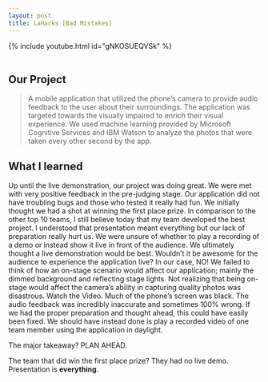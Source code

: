 ```yaml
---
layout: post
title: LaHacks [Bad Mistakes]
---
```


{% include youtube.html id="gNKOSUEQVSk" %}  
<br />

## Our Project
>A mobile application that utilized the phone’s camera to provide audio feedback to the user about their surroundings.
The application was targeted towards the visually impaired to enrich their visual experience.
We used machine learning provided by Microsoft Cognitive Services and IBM Watson to analyze the photos that were taken every other second by the app.

## What I learned
Up until the live demonstration, our project was doing great. We were met with very positive feedback in the pre-judging stage.
Our application did not have troubling bugs and those who tested it really had fun. We initially thought we had a shot at winning the first place prize.
In comparison to the other top 10 teams, I still believe today that my team developed the best project.
I understood that presentation meant everything but our lack of preparation really hurt us.
We were unsure of whether to play a recording of a demo or instead show it live in front of the audience. We ultimately thought a live demonstration would be best.
Wouldn’t it be awesome for the audience to experience the application live? In our case, NO! We failed to think of how an on-stage scenario would affect our application; mainly the dimmed background and reflecting stage lights.
Not realizing that being on-stage would affect the camera’s ability in capturing quality photos was disastrous.
Watch the Video. Much of the phone’s screen was black. The audio feedback was incredibly inaccurate and sometimes 100% wrong.
If we had the proper preparation and thought ahead, this could have easily been fixed. We should have instead done is play a recorded video of one team member using the application in daylight.  

The major takeaway? PLAN AHEAD.

The team that did win the first place prize? They had no live demo.  
Presentation is **everything**.
